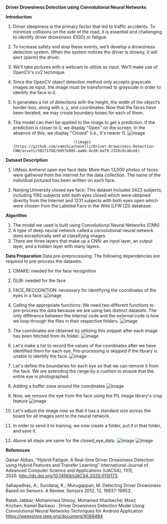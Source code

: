 **Driver Drowsiness Detection using Convolutional Neural Networks**

**Introduction**
1. Driver sleepiness is the primary factor that led to traffic accidents. To minimize collisions on the side of the road, it is essential and challenging to identify driver drowsiness (DDD) or fatigue.
2. To increase safety and stop these events, we'll develop a drowsiness detection system. When the system notices the driver is drowsy, it will alert (alarm) the driver.
3. We'll take pictures with a webcam to utilize as input. We'll make use of OpenCV's cv2 technique.
4. Since the OpenCV object detection method only accepts grayscale images as input, the image must be transformed to grayscale in order to identify the face in it.
5. It generates a list of detections with the height, the width of the object’s border-box, along with x, y, and coordinates. Now that the faces have been iterated, we may create boundary boxes for each of them.
6. The model can then be applied to the image to get a prediction. If the prediction is closer to 0, we display "Open" on the screen. In the absence of this, we display "Closed" (i.e., it's nearer 1).
                            ![image](https://github.com/vamshiachavelli/Driver-Drowsiness-Detection-CNN/assets/58171768/a9e6e822-9946-494e-98a1-225cd79284c6)

                                  ![image](https://github.com/vamshiachavelli/Driver-Drowsiness-Detection-CNN/assets/58171768/0d57e085-aa8b-4cd9-ba79-2328c8ca6ce6)

**Dataset Description**
1. UMass Amherst open eye face data: More than 13,000 photos of faces were gathered from the internet for the data collection. The name of the individual pictured has been written on each face. 

2. Nanjing University closed eye face: This dataset includes 2423 subjects, including 1192 subjects with both eyes closed which were obtained directly from the Internet and 1231 subjects with both eyes open which were chosen from the Labeled Face in the Wild (LFW [2]) database.

**Algorithm**
1. The model we used is built using Convolutional Neural Networks (CNN).
2. A type of deep neural network called a convolutional neural network does exceptionally well at classifying images.
3. There are three layers that make up a CNN: an input layer, an output layer, and a hidden layer with many layers.

**Data Preparation**
Data pre-preprocessing:
The following dependencies are required to pre-process the datasets.
1. CMAKE: needed for the face recognition
2. DLIB: needed for the face
3. FACE_RECOGNITION: necessary for identifying the coordinates of the eyes in a face.
                           ![image](https://github.com/vamshiachavelli/Driver-Drowsiness-Detection-CNN/assets/58171768/d43b0b0b-8ff3-4510-b6d3-98e85f189552)

4. Calling the appropriate functions: We need two different functions to pre-process the data because we are using two distinct datasets. The only difference between the internal code and the external code is how we loop through the files in their respective folders.
                           ![image](https://github.com/vamshiachavelli/Driver-Drowsiness-Detection-CNN/assets/58171768/7152a981-5e39-4d9b-86d1-4131aa0e2dc1)
5. The coordinates are obtained by utilizing this snippet after each image has been fetched from its folder.
                           ![image](https://github.com/vamshiachavelli/Driver-Drowsiness-Detection-CNN/assets/58171768/0175851c-2d9c-4072-9e5a-6090175b6439)
6. Let's make a list to record the values of the coordinates after we have identified them for each eye. Pre-processing is skipped if the library is unable to identify the face.
                           ![image](https://github.com/vamshiachavelli/Driver-Drowsiness-Detection-CNN/assets/58171768/c95417f0-2986-417a-b97f-23925f663650)
7. Let's define the boundaries for each eye so that we can remove it from the face. We are extending the range by a cushion to ensure that the entire eye is photographed.
8. Adding a buffer zone around the coordinates
                           ![image](https://github.com/vamshiachavelli/Driver-Drowsiness-Detection-CNN/assets/58171768/d00fcc15-66e6-49bf-b6cc-fceed7d8ceb3)
9. Now, we remove the eye from the face using the PIL image library's crop feature
                           ![image](https://github.com/vamshiachavelli/Driver-Drowsiness-Detection-CNN/assets/58171768/c4a1cc3c-f42b-40f2-8af8-eef380306dca)
10. Let's adjust the image now so that it has a standard size across the board for all images sent to the neural network.
11. In order to send it to training, we now create a folder, put it in that folder, and save it.
12. Above all steps are same for the closed_eye_data.
                          ![image](https://github.com/vamshiachavelli/Driver-Drowsiness-Detection-CNN/assets/58171768/fd7c2c93-7462-45a4-bed0-1fae3a3ff179)
                          ![image](https://github.com/vamshiachavelli/Driver-Drowsiness-Detection-CNN/assets/58171768/ded35dbf-b9e2-42b8-b0ee-7656348abd58)

**References**

Qaisar Abbas, “Hybrid Fatigue: A Real-time Driver Drowsiness Detection using Hybrid Features and Transfer Learning” International Journal of Advanced Computer Science and Applications (IJACSA), 11(1), 2020. http://dx.doi.org/10.14569/IJACSA.2020.0110173.

Sahayadhas, A.; Sundaraj, K.; Murugappan, M. Detecting Driver Drowsiness Based on Sensors: A Review. Sensors 2012, 12, 16937-16953.

Rateb Jabbar; Mohammed Shinoy; Mohamed Kharbeche; Moez Krichen; Kamel Barkaou : Driver Drowsiness Detection Model Using Convolutional Neural Networks Techniques for Android Application https://ieeexplore.ieee.org/document/9089484









